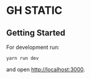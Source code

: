 # GH STATIC

## Getting Started

For development run:

`yarn run dev`

and open [http://localhost:3000](http://localhost:3000).
